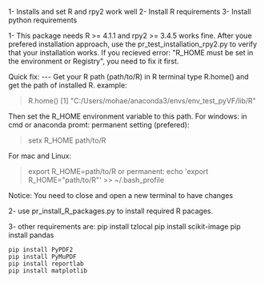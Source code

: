 
1- Installs and set R and rpy2 work well
2- Install R requirements
3- Install python requirements

1- 
This package needs R >= 4.1.1 and rpy2 >= 3.4.5 works fine. After youe prefered installation approach, use the pr_test_installation_rpy2.py to verify that your installation works.
If you recieved error: "R_HOME must be set in the environment or Registry", you need to fix it first.

Quick fix: 
--- Get your R path (path/to/R)
in R terminal type R.home() and get the path of installed R. 
example:
> R.home()
[1] "C:/Users/mohae/anaconda3/envs/env_test_pyVF/lib/R"

Then set the R_HOME environment variable to this path. 
For windows:
 in cmd or anaconda promt:
permanent setting (prefered):
   > setx R_HOME path/to/R

For mac and Linux:
> export R_HOME=path/to/R
or permanent:
> echo 'export R_HOME="path/to/R"' >> ~/.bash_profile 

Notice: You need to close and open a new terminal to have changes

2- 
use pr_install_R_packages.py to install required R pacages.

3- 
other requirements are: 
    pip install tzlocal
    pip install scikit-image
    pip install pandas

    pip install PyPDF2
    pip install PyMuPDF 
    pip install reportlab
    pip install matplotlib


